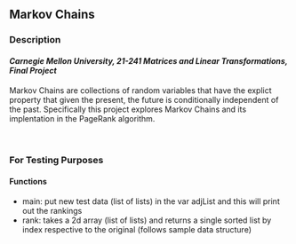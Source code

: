 ## Markov Chains

### Description
#### *Carnegie Mellon University, 21-241 Matrices and Linear Transformations, Final Project*
Markov Chains are collections of random variables that have the explict property that given the present, the future is conditionally independent of the past. Specifically this project explores Markov Chains and its implentation in the PageRank algorithm. <br><br><br>


### For Testing Purposes 
#### Functions
- main: put new test data (list of lists) in the var adjList and this will print out the rankings
- rank: takes a 2d array (list of lists) and returns a single sorted list by index respective to the original (follows sample data structure)
